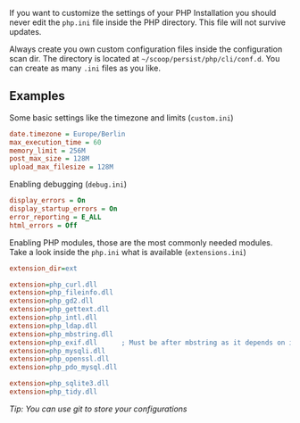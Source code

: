 If you want to customize the settings of your PHP Installation you should never edit the `php.ini` file inside the PHP directory. This file will not survive updates.

Always create you own custom configuration files inside the configuration scan dir.
The directory is located at `~/scoop/persist/php/cli/conf.d`. You can create as many `.ini` files as you like.

## Examples

Some basic settings like the timezone and limits (`custom.ini`)

``` ini
date.timezone = Europe/Berlin
max_execution_time = 60
memory_limit = 256M
post_max_size = 128M
upload_max_filesize = 128M
```

Enabling debugging (`debug.ini`)

``` ini
display_errors = On
display_startup_errors = On
error_reporting = E_ALL
html_errors = Off
```

Enabling PHP modules, those are the most commonly needed modules. Take a look inside the `php.ini` what is available (`extensions.ini`)

``` ini
extension_dir=ext

extension=php_curl.dll
extension=php_fileinfo.dll
extension=php_gd2.dll
extension=php_gettext.dll
extension=php_intl.dll
extension=php_ldap.dll
extension=php_mbstring.dll
extension=php_exif.dll      ; Must be after mbstring as it depends on it
extension=php_mysqli.dll
extension=php_openssl.dll
extension=php_pdo_mysql.dll

extension=php_sqlite3.dll
extension=php_tidy.dll
```

_Tip: You can use git to store your configurations_